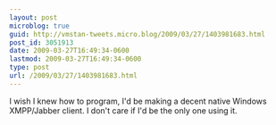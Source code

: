 ```yaml
---
layout: post
microblog: true
guid: http://vmstan-tweets.micro.blog/2009/03/27/1403981683.html
post_id: 3051913
date: 2009-03-27T16:49:34-0600
lastmod: 2009-03-27T16:49:34-0600
type: post
url: /2009/03/27/1403981683.html
---
```

I wish I knew how to program, I'd be making a decent native Windows XMPP/Jabber client. I don't care if I'd be the only one using it.
